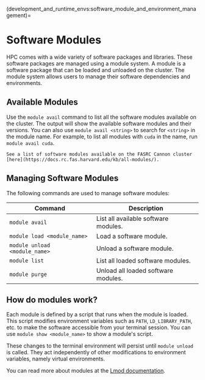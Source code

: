 (development_and_runtime_envs:software_module_and_environment_management)=
# Software Modules

HPC comes with a wide variety of software packages and libraries. These software packages are managed using a module system. A module is a software package that can be loaded and unloaded on the cluster. The module system allows users to manage their software dependencies and environments.

## Available Modules

Use the `module avail` command to list all the software modules available on the cluster. The output will show the available software modules and their versions.
You can also use `module avail <string>` to search for `<string>` in the module name.
For example, to list all modules with `cuda` in the name,
run `module avail cuda`.

```{note}
See a list of software modules available on the FASRC Cannon cluster [here](https://docs.rc.fas.harvard.edu/kb/all-modules/).
```

## Managing Software Modules

The following commands are used to manage software modules:


| Command                       | Description                          | 
|-------------------------------|--------------------------------------|
| `module avail`                | List all available software modules. |
| `module load <module_name>`   | Load a software module.              |
| `module unload <module_name>` | Unload a software module.            |
| `module list`                 | List all loaded software modules.    |
| `module purge`                | Unload all loaded software modules.  |

## How do modules work?

Each module is defined by a script that runs when the module is loaded.
This script modifies environment variables such as `PATH`, `LD_LIBRARY_PATH`, etc. to make the software accessible from your terminal session.
You can use `module show <module_name>` to show a module's script.

These changes to the terminal environment will persist until `module unload` is called.
They act independently of other modifications to environment variables, namely virtual environments.

You can read more about modules at the [Lmod documentation](https://lmod.readthedocs.io/).
